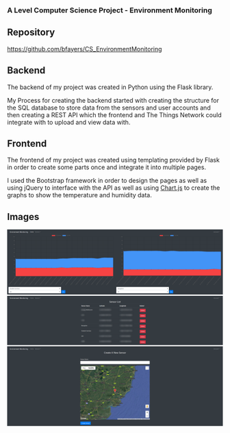 ### A Level Computer Science Project - Environment Monitoring

## Repository

https://github.com/bfayers/CS_EnvironmentMonitoring

## Backend
The backend of my project was created in Python using the Flask library. 

My Process for creating the backend started with creating the structure for the SQL database to store data from the sensors and user accounts 
and then creating a REST API which the frontend and The Things Network could integrate with to upload and view data with.

## Frontend
The frontend of my project was created using templating provided by Flask in order to create some parts once and integrate it into multiple pages.

I used the Bootstrap framework in order to design the pages as well as using jQuery to interface with the API as well as using [Chart.js](https://www.chartjs.org/) to create the graphs to show the temperature and humidity data.

## Images

![Main Dashboard](https://raw.githubusercontent.com/bfayers/bfayers/master/images/firefox_2020-08-13_14-47-00.png "Main Dashboard")
![Sensor List](https://github.com/bfayers/bfayers/blob/master/images/firefox_2020-08-13_14-53-41.png?raw=true "Sensor List")
![Sensor Creation](https://github.com/bfayers/bfayers/blob/master/images/firefox_2020-08-13_14-52-30.png?raw=true "Sensor Creation")
